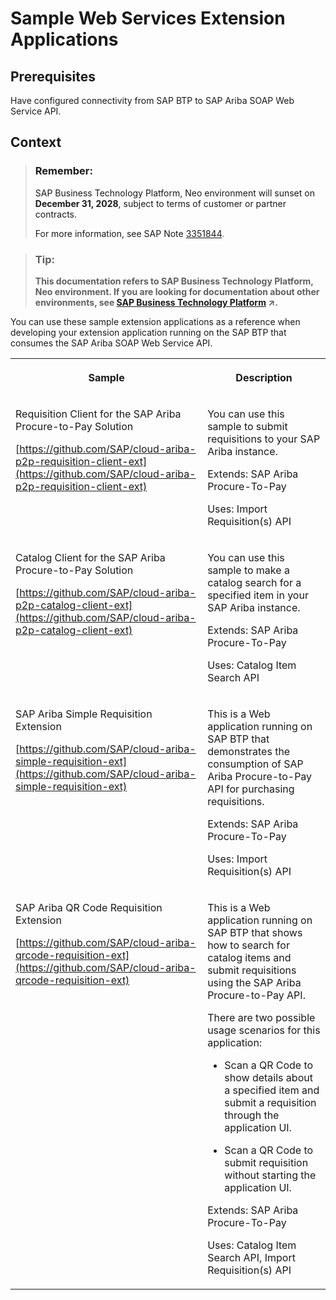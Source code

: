 <!-- loio8b1dc240f6684140b030da1abf62beec -->

# Sample Web Services Extension Applications



<a name="loio8b1dc240f6684140b030da1abf62beec__prereq_c1w_5xj_p1b"/>

## Prerequisites

Have configured connectivity from SAP BTP to SAP Ariba SOAP Web Service API.



## Context

> ### Remember:  
> SAP Business Technology Platform, Neo environment will sunset on **December 31, 2028**, subject to terms of customer or partner contracts.
> 
> For more information, see SAP Note [3351844](https://me.sap.com/notes/3351844).

> ### Tip:  
> **This documentation refers to SAP Business Technology Platform, Neo environment. If you are looking for documentation about other environments, see [SAP Business Technology Platform](https://help.sap.com/viewer/65de2977205c403bbc107264b8eccf4b/Cloud/en-US/6a2c1ab5a31b4ed9a2ce17a5329e1dd8.html "SAP Business Technology Platform (SAP BTP) is an integrated offering comprised of four technology portfolios: database and data management, application development and integration, analytics, and intelligent technologies. The platform offers users the ability to turn data into business value, compose end-to-end business processes, and build and extend SAP applications quickly.") :arrow_upper_right:.**

You can use these sample extension applications as a reference when developing your extension application running on the SAP BTP that consumes the SAP Ariba SOAP Web Service API.


<table>
<tr>
<th valign="top">

Sample

</th>
<th valign="top">

Description

</th>
</tr>
<tr>
<td valign="top">

Requisition Client for the SAP Ariba Procure-to-Pay Solution

[https://github.com/SAP/cloud-ariba-p2p-requisition-client-ext](https://github.com/SAP/cloud-ariba-p2p-requisition-client-ext)

</td>
<td valign="top">

You can use this sample to submit requisitions to your SAP Ariba instance.

Extends: SAP Ariba Procure-To-Pay

Uses: Import Requisition\(s\) API

</td>
</tr>
<tr>
<td valign="top">

Catalog Client for the SAP Ariba Procure-to-Pay Solution

[https://github.com/SAP/cloud-ariba-p2p-catalog-client-ext](https://github.com/SAP/cloud-ariba-p2p-catalog-client-ext)

</td>
<td valign="top">

You can use this sample to make a catalog search for a specified item in your SAP Ariba instance.

Extends: SAP Ariba Procure-To-Pay

Uses: Catalog Item Search API

</td>
</tr>
<tr>
<td valign="top">

SAP Ariba Simple Requisition Extension

[https://github.com/SAP/cloud-ariba-simple-requisition-ext](https://github.com/SAP/cloud-ariba-simple-requisition-ext)

</td>
<td valign="top">

This is a Web application running on SAP BTP that demonstrates the consumption of SAP Ariba Procure-to-Pay API for purchasing requisitions.

Extends: SAP Ariba Procure-To-Pay

Uses: Import Requisition\(s\) API

</td>
</tr>
<tr>
<td valign="top">

SAP Ariba QR Code Requisition Extension

[https://github.com/SAP/cloud-ariba-qrcode-requisition-ext](https://github.com/SAP/cloud-ariba-qrcode-requisition-ext)

</td>
<td valign="top">

This is a Web application running on SAP BTP that shows how to search for catalog items and submit requisitions using the SAP Ariba Procure-to-Pay API.

There are two possible usage scenarios for this application:

-   Scan a QR Code to show details about a specified item and submit a requisition through the application UI.

-   Scan a QR Code to submit requisition without starting the application UI.


Extends: SAP Ariba Procure-To-Pay

Uses: Catalog Item Search API, Import Requisition\(s\) API

</td>
</tr>
</table>

